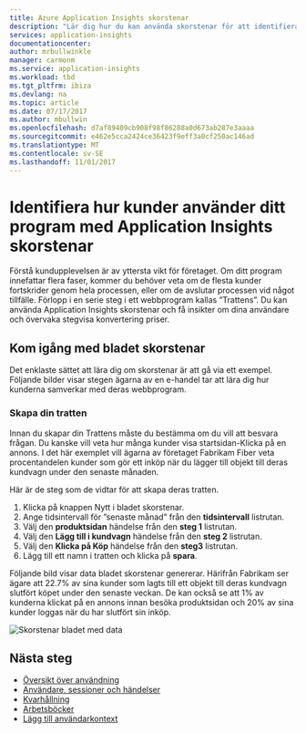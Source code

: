 ```yaml
---
title: Azure Application Insights skorstenar
description: "Lär dig hur du kan använda skorstenar för att identifiera hur kunder interagerar med programmet."
services: application-insights
documentationcenter: 
author: mrbullwinkle
manager: carmonm
ms.service: application-insights
ms.workload: tbd
ms.tgt_pltfrm: ibiza
ms.devlang: na
ms.topic: article
ms.date: 07/17/2017
ms.author: mbullwin
ms.openlocfilehash: d7af89409cb908f98f86288a0d673ab287e3aaaa
ms.sourcegitcommit: e462e5cca2424ce36423f9eff3a0cf250ac146ad
ms.translationtype: MT
ms.contentlocale: sv-SE
ms.lasthandoff: 11/01/2017
---
```

# <a name="discover-how-customers-are-using-your-application-with-the-application-insights-funnels"></a>Identifiera hur kunder använder ditt program med Application Insights skorstenar

Förstå kundupplevelsen är av yttersta vikt för företaget. Om ditt program innefattar flera faser, kommer du behöver veta om de flesta kunder fortskrider genom hela processen, eller om de avslutar processen vid något tillfälle. Förlopp i en serie steg i ett webbprogram kallas ”Trattens”. Du kan använda Application Insights skorstenar och få insikter om dina användare och övervaka stegvisa konvertering priser. 

## <a name="get-started-with-the-funnels-blade"></a>Kom igång med bladet skorstenar
Det enklaste sättet att lära dig om skorstenar är att gå via ett exempel. Följande bilder visar stegen ägarna av en e-handel tar att lära dig hur kunderna samverkar med deras webbprogram.  

### <a name="create-your-funnel"></a>Skapa din tratten
Innan du skapar din Trattens måste du bestämma om du vill att besvara frågan. Du kanske vill veta hur många kunder visa startsidan-Klicka på en annons. I det här exemplet vill ägarna av företaget Fabrikam Fiber veta procentandelen kunder som gör ett inköp när du lägger till objekt till deras kundvagn under den senaste månaden.

Här är de steg som de vidtar för att skapa deras tratten.

1. Klicka på knappen Nytt i bladet skorstenar.
1. Ange tidsintervall för ”senaste månad” från den **tidsintervall** listrutan. 
1. Välj den **produktsidan** händelse från den **steg 1** listrutan. 
1. Välj den **Lägg till i kundvagn** händelse från den **steg 2** listrutan.
1. Välj den **Klicka på Köp** händelse från den **steg3** listrutan.
1. Lägg till ett namn i tratten och klicka på **spara**.

Följande bild visar data bladet skorstenar genererar. Härifrån Fabrikam ser ägare att 22.7% av sina kunder som lagts till ett objekt till deras kundvagn slutfört köpet under den senaste veckan. De kan också se att 1% av kunderna klickat på en annons innan besöka produktsidan och 20% av sina kunder loggas när du har slutfört sin inköp.


![Skorstenar bladet med data](./media/app-insights-understand-usage-patterns/funnel1.png)

## <a name="next-steps"></a>Nästa steg
  * [Översikt över användning](app-insights-usage-overview.md)
  * [Användare, sessioner och händelser](app-insights-usage-segmentation.md)
  * [Kvarhållning](app-insights-usage-retention.md)
  * [Arbetsböcker](app-insights-usage-workbooks.md)
  * [Lägg till användarkontext](app-insights-usage-send-user-context.md)
